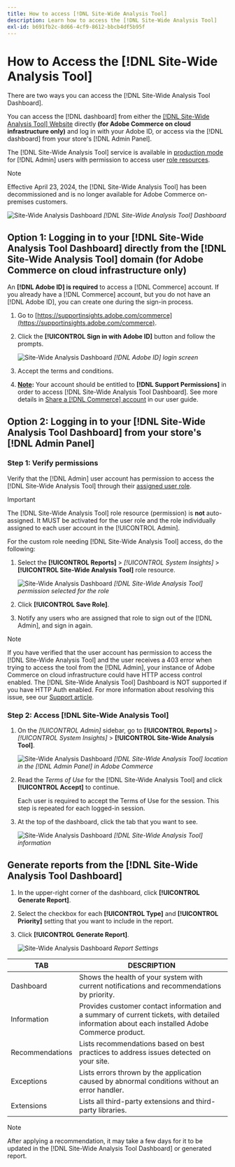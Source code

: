 ```yaml
---
title: How to access [!DNL Site-Wide Analysis Tool]
description: Learn how to access the [!DNL Site-Wide Analysis Tool]
exl-id: b691fb2c-8d66-4cf9-8612-bbcb4df5b95f
---
```

# How to Access the [!DNL Site-Wide Analysis Tool]

There are two ways you can access the [!DNL Site-Wide Analysis Tool Dashboard].

You can access the [!DNL dashboard] from either the [[!DNL Site-Wide Analysis Tool] Website](https://supportinsights.adobe.com/commerce) directly **(for Adobe Commerce on cloud infrastructure only)** and log in with your Adobe ID, or access via the [!DNL dashboard] from your store's [!DNL Admin Panel].  

The [!DNL Site-Wide Analysis Tool] service is available in [production mode](https://experienceleague.adobe.com/en/docs/commerce-admin/systems/tools/developer-tools#operation-modes) for [!DNL Admin] users with permission to access user [role resources](https://experienceleague.adobe.com/en/docs/commerce-admin/systems/user-accounts/permissions-user-roles).

>[!NOTE]
>
>Effective April 23, 2024, the [!DNL Site-Wide Analysis Tool] has been decommissioned and is no longer available for Adobe Commerce on-premises customers.


![Site-Wide Analysis Dashboard](../../assets/tools/site-wide-analysis-tool-dashboard.png)
*[!DNL Site-Wide Analysis Tool] Dashboard*

## Option 1: Logging in to your [!DNL Site-Wide Analysis Tool Dashboard] directly from the [!DNL Site-Wide Analysis Tool] domain (for Adobe Commerce on cloud infrastructure only)

An **[!DNL Adobe ID] is required** to access a [!DNL Commerce] account.
If you already have a [!DNL Commerce] account, but you do not have an [!DNL Adobe ID], you can create one during the sign-in process. 

1. Go to [https://supportinsights.adobe.com/commerce](https://supportinsights.adobe.com/commerce). 

1. Click the **[!UICONTROL Sign in with Adobe ID]** button and follow the prompts.

   ![Site-Wide Analysis Dashboard](../../assets/tools/adobe-id-login.jpg)
   *[!DNL Adobe ID] login screen*

1. Accept the terms and conditions.

1. **<u>Note</u>:** Your account should be entitled to **[!DNL Support Permissions]** in order to access [!DNL Site-Wide Analysis Tool Dashboard].
See more details in [Share a [!DNL Commerce] account](https://experienceleague.adobe.com/docs/commerce-admin/start/commerce-account/commerce-account-share.html) in our user guide.

## Option 2: Logging in to your [!DNL Site-Wide Analysis Tool Dashboard] from your store's [!DNL Admin Panel]

### Step 1: Verify permissions

Verify that the [!DNL Admin] user account has permission to access the [!DNL Site-Wide Analysis Tool] through their [assigned user role](https://experienceleague.adobe.com/en/docs/commerce-admin/systems/user-accounts/permissions-user-roles).

>[!IMPORTANT]
>
>The [!DNL Site-Wide Analysis Tool] role resource (permission) is **not** auto-assigned. It MUST be activated for the user role and the role individually assigned to each user account in the [!UICONTROL Admin].

For the custom role needing [!DNL Site-Wide Analysis Tool] access, do the following:

1. Select the **[!UICONTROL Reports]** > *[!UICONTROL System Insights]* > **[!UICONTROL Site-Wide Analysis Tool]** role resource.

   ![Site-Wide Analysis Dashboard](../../assets/tools/swat-role-access.png)
   *[!DNL Site-Wide Analysis Tool] permission selected for the role*

1. Click **[!UICONTROL Save Role]**.

1. Notify any users who are assigned that role to sign out of the [!DNL Admin], and sign in again.

>[!NOTE]
>
>If you have verified that the user account has permission to access the [!DNL Site-Wide Analysis Tool] and the user receives a 403 error when trying to access the tool from the [!DNL Admin], your instance of Adobe Commerce on cloud infrastructure could have HTTP access control enabled. The [!DNL Site-Wide Analysis Tool] Dashboard is NOT supported if you have HTTP Auth enabled. For more information about resolving this issue, see our [Support article](https://support.magento.com/hc/en-us/articles/360057400172-403-errors-when-accessing-Site-Wide-Analysis-Tool-on-Magento?_ga=2.168901729.117144580.1649172612-1623400270.1640858671).

### Step 2: Access [!DNL Site-Wide Analysis Tool]

1. On the *[!UICONTROL Admin]* sidebar, go to **[!UICONTROL Reports]** > *[!UICONTROL System Insights]* > **[!UICONTROL Site-Wide Analysis Tool]**.

   ![Site-Wide Analysis Dashboard](../../assets/tools/ac-admin-panel-marked.jpg)
   *[!DNL Site-Wide Analysis Tool] location in the [!DNL Admin Panel] in Adobe Commerce*

1. Read the *Terms of Use* for the [!DNL Site-Wide Analysis Tool] and click **[!UICONTROL Accept]** to continue.

   Each user is required to accept the Terms of Use for the session. This step is repeated for each logged-in session.


1. At the top of the dashboard, click the tab that you want to see.

   ![Site-Wide Analysis Dashboard](../../assets/tools/swat-information-tab.png)
   *[!DNL Site-Wide Analysis Tool] information*

## Generate reports from the [!DNL Site-Wide Analysis Tool Dashboard]

1. In the upper-right corner of the dashboard, click **[!UICONTROL Generate Report]**.

1. Select the checkbox for each **[!UICONTROL Type]** and **[!UICONTROL Priority]** setting that you want to include in the report.

1. Click **[!UICONTROL Generate Report]**.

   ![Site-Wide Analysis Dashboard](../../assets/tools/swat-report-settings.png)
   *Report Settings*

| TAB | DESCRIPTION |
| --- | --- |
| Dashboard | Shows the health of your system with current notifications and recommendations by priority. |
| Information | Provides customer contact information and a summary of current tickets, with detailed information about each installed Adobe Commerce product. |
| Recommendations | Lists recommendations based on best practices to address issues detected on your site. |
| Exceptions | Lists errors thrown by the application caused by abnormal conditions without an error handler. |
| Extensions | Lists all third-party extensions and third-party libraries. |

>[!NOTE]
>
>After applying a recommendation, it may take a few days for it to be updated in the [!DNL Site-Wide Analysis Tool Dashboard] or generated report.
